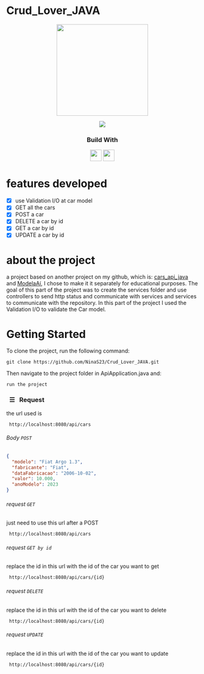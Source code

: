 # Crud_Lover_JAVA
  <div align='center'>
    <img height="240px" src="https://em-content.zobj.net/source/microsoft-teams/337/automobile_1f697.png">
  </div>
  
<p align = "center">
   <img src="https://img.shields.io/badge/author-NinaS23-4dae71?style=flat-square" />
</p>
  
<div align="center">
  <h3>Build With</h3>
  <img src="https://img.shields.io/badge/java-%23ED8B00.svg?style=for-the-badge&logo=java&logoColor=white" height="30px"/>
  <img src="https://img.shields.io/badge/spring-%236DB33F.svg?style=for-the-badge&logo=spring&logoColor=white" height="30px"/>
</div>

#  features developed 
- [x] use Validation I/O at car model
- [X] GET all the cars
- [X] POST a car 
- [X] DELETE a car by id
- [X] GET a car by id
- [X] UPDATE a car by id

# about the project
a project based on another project on my github, which is: [cars_api_java](https://github.com/NinaS23/Cars_Api_Java) and [ModelaAí](https://github.com/NinaS23/ModelaAi_JAVA), I chose to make it it separately for educational purposes.
The goal of this part of the project was to create the services folder and use controllers to send http status and communicate with services and services to communicate with the repository.
In this part of the project I used the Validation I/O to validate the Car model.

# Getting Started
To clone the project, run the following command:

```git
git clone https://github.com/NinaS23/Crud_Lover_JAVA.git
```
Then navigate to the project folder in ApiApplication.java and:

```git
run the project
```

<!-- REQUESTS -->
### &nbsp; ☰ &nbsp; Request

the url used is 
```git
 http://localhost:8080/api/cars
 ```

###### Body _`POST`_

```json
{
  "modelo": "Fiat Argo 1.3",
  "fabricante": "Fiat",
  "dataFabricacao": "2006-10-02",
  "valor": 10.000,
  "anoModelo": 2023
}
```

###### request _`GET`_
just need to use this url after a POST 
```git
 http://localhost:8080/api/cars
 ```

###### request _`GET by id`_
replace the id in this url with the id of the car you want to get
```git
 http://localhost:8080/api/cars/{id}
 ```


###### request _`DELETE`_
replace the id in this url with the id of the car you want to delete
```git
 http://localhost:8080/api/cars/{id}
 ```
###### request _`UPDATE`_
replace the id in this url with the id of the car you want to update
```git
 http://localhost:8080/api/cars/{id}
 ```
